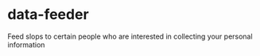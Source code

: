 # data-feeder
Feed slops to certain people who are interested in collecting your personal information
